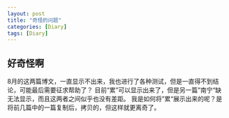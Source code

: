 ```yaml
---
layout: post
title: "奇怪的问题"
categories: [Diary]
tags: [Diary]
---
```


## 好奇怪啊

8月的这两篇博文，一直显示不出来，我也进行了各种测试，但是一直得不到结论，可能最后需要征求帮助了？
目前“累”可以显示出来了，但是另一篇”南宁“缺无法显示，而且这两者之间似乎也没有差距。
我是如何将”累“展示出来的呢？是将前几篇中的一篇复制后，拷贝的，但这样就更离奇了。
